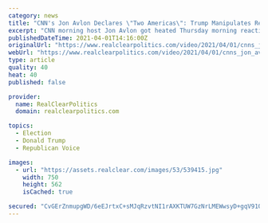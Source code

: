 ```yaml
---
category: news
title: "CNN's Jon Avlon Declares \"Two Americas\": Trump Manipulates Real Estate Values While George Floyd Dies Over Fake $20 Bill"
excerpt: "CNN morning host Jon Avlon got heated Thursday morning reacting to news that New York investigators have found that the former president arbitrarily raised and lowered value estimates of his properties by millions of dollars to save on taxes."
publishedDateTime: 2021-04-01T14:16:00Z
originalUrl: "https://www.realclearpolitics.com/video/2021/04/01/cnns_jon_avlon_declares_two_americas_trump_manipulates_real_estate_values_while_george_floyd_dies_over_fake_20_bill.html#!"
webUrl: "https://www.realclearpolitics.com/video/2021/04/01/cnns_jon_avlon_declares_two_americas_trump_manipulates_real_estate_values_while_george_floyd_dies_over_fake_20_bill.html#!"
type: article
quality: 40
heat: 40
published: false

provider:
  name: RealClearPolitics
  domain: realclearpolitics.com

topics:
  - Election
  - Donald Trump
  - Republican Voice

images:
  - url: "https://assets.realclear.com/images/53/539415.jpg"
    width: 750
    height: 562
    isCached: true

secured: "CvGErZnmupgWD/6eEJrtxC+sMJqRzvtNI1rAXKTUW7GzNrLMEWwsyD+gqV91QksCOUMSqeCjx0hYnr0Mlay1jhsyL4gV6V2JEeBuC726f53umNx7l/0n12GDKl8jguVcrW9Z5bUXAMgQH7aqj+lihsWrLygTr+vvba4HygIe2TF76NN8e0/RLx8BVUknhSoZbSiCTFBPsZIBqf1AnoBNkTg6YnpTST49IU9zD7lHuogW/g50nFrK+b1nFYgsjnQY2HC5UVZcCxbNFx23ilcKwz50pzM4vGgH1PF6KLELNHlE3rQ/WGirk6zqC0uEVR0rBibKJg+bdtk2JQsy7JhIvjM0dsOd9KHNYDnk3yKMiiI=;RPRdOYym8BraQKBcSCRdEA=="
---
```


